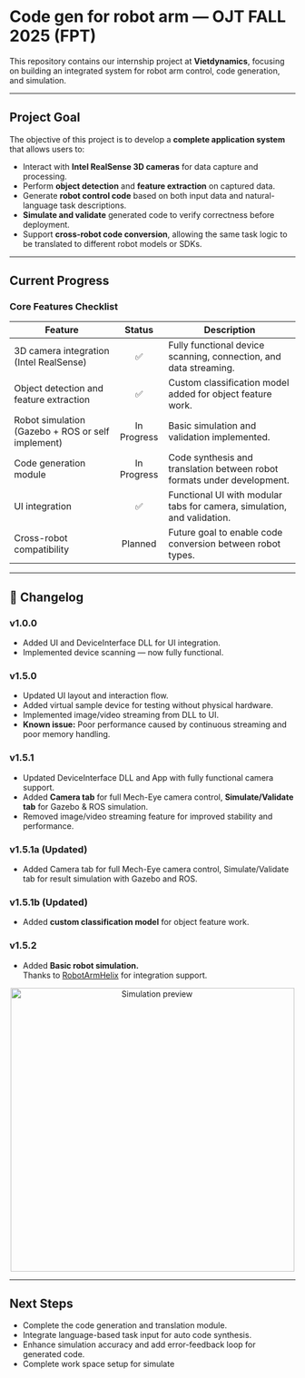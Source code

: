 # Code gen for robot arm — OJT FALL 2025 (FPT)

This repository contains our internship project at **Vietdynamics**, focusing on building an integrated system for robot arm control, code generation, and simulation.

---

## Project Goal

The objective of this project is to develop a **complete application system** that allows users to:

- Interact with **Intel RealSense 3D cameras** for data capture and processing.  
- Perform **object detection** and **feature extraction** on captured data.  
- Generate **robot control code** based on both input data and natural-language task descriptions.  
- **Simulate and validate** generated code to verify correctness before deployment.  
- Support **cross-robot code conversion**, allowing the same task logic to be translated to different robot models or SDKs.

---

## Current Progress

### Core Features Checklist
| Feature | Status | Description |
|----------|:------:|-------------|
| 3D camera integration (Intel RealSense) | ✅ | Fully functional device scanning, connection, and data streaming. |
| Object detection and feature extraction | ✅ | Custom classification model added for object feature work. |
| Robot simulation (Gazebo + ROS or self implement) | In Progress | Basic simulation and validation implemented. |
| Code generation module | In Progress | Code synthesis and translation between robot formats under development. |
| UI integration | ✅ | Functional UI with modular tabs for camera, simulation, and validation. |
| Cross-robot compatibility | Planned | Future goal to enable code conversion between robot types. |

---

## 🧩 Changelog

### v1.0.0
- Added UI and DeviceInterface DLL for UI integration.  
- Implemented device scanning — now fully functional.

### v1.5.0
- Updated UI layout and interaction flow.  
- Added virtual sample device for testing without physical hardware.  
- Implemented image/video streaming from DLL to UI.  
- **Known issue:** Poor performance caused by continuous streaming and poor memory handling.

### v1.5.1
- Updated DeviceInterface DLL and App with fully functional camera support.  
- Added **Camera tab** for full Mech-Eye camera control, **Simulate/Validate tab** for Gazebo & ROS simulation.  
- Removed image/video streaming feature for improved stability and performance.

### v1.5.1a (Updated)
- Added Camera tab for full Mech-Eye camera control, Simulate/Validate tab for result simulation with Gazebo and ROS.

### v1.5.1b (Updated)
- Added **custom classification model** for object feature work.

### v1.5.2
- Added **Basic robot simulation.**  
  Thanks to [RobotArmHelix](https://github.com/Gabryxx7/RobotArmHelix) for integration support.

<p align="center">
  <img width="500" height="500" alt="Simulation preview" src="https://github.com/user-attachments/assets/d5cb3a14-d951-4dd4-9237-8f14d3558e84" />
</p>

---

##  Next Steps
- Complete the code generation and translation module.  
- Integrate language-based task input for auto code synthesis.  
- Enhance simulation accuracy and add error-feedback loop for generated code.
- Complete work space setup for simulate
